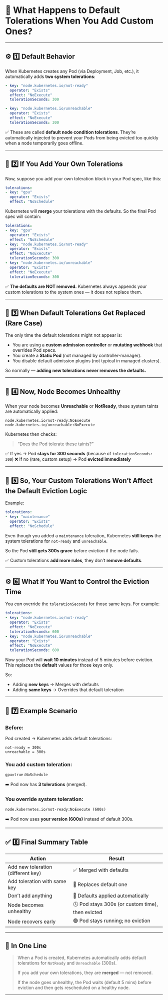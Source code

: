 # 🧠 **What Happens to Default Tolerations When You Add Custom Ones?**

---

## ⚙️ 1️⃣ **Default Behavior**

When Kubernetes creates any Pod (via Deployment, Job, etc.),
it automatically adds **two system tolerations**:

```yaml
- key: "node.kubernetes.io/not-ready"
  operator: "Exists"
  effect: "NoExecute"
  tolerationSeconds: 300

- key: "node.kubernetes.io/unreachable"
  operator: "Exists"
  effect: "NoExecute"
  tolerationSeconds: 300
```

✅ These are called **default node condition tolerations**.
They’re automatically injected to prevent your Pods from being evicted too quickly when a node temporarily goes offline.

---

## 🧩 2️⃣ **If You Add Your Own Tolerations**

Now, suppose you add your own toleration block in your Pod spec, like this:

```yaml
tolerations:
- key: "gpu"
  operator: "Exists"
  effect: "NoSchedule"
```

Kubernetes will **merge** your tolerations with the defaults.
So the final Pod spec will contain:

```yaml
tolerations:
- key: "gpu"
  operator: "Exists"
  effect: "NoSchedule"
- key: "node.kubernetes.io/not-ready"
  operator: "Exists"
  effect: "NoExecute"
  tolerationSeconds: 300
- key: "node.kubernetes.io/unreachable"
  operator: "Exists"
  effect: "NoExecute"
  tolerationSeconds: 300
```

✅ **The defaults are NOT removed.**
Kubernetes always appends your custom tolerations to the system ones — it does not replace them.

---

## 🚫 3️⃣ **When Default Tolerations Get Replaced (Rare Case)**

The only time the default tolerations might not appear is:

* You are using a **custom admission controller** or **mutating webhook** that overrides Pod specs.
* You create a **Static Pod** (not managed by controller-manager).
* You disable default admission plugins (not typical in managed clusters).

So normally — **adding new tolerations never removes the defaults.**

---

## 🧭 4️⃣ **Now, Node Becomes Unhealthy**

When your node becomes **Unreachable** or **NotReady**,
these system taints are automatically applied:

```
node.kubernetes.io/not-ready:NoExecute
node.kubernetes.io/unreachable:NoExecute
```

Kubernetes then checks:

> “Does the Pod tolerate these taints?”

✅ If yes → Pod **stays for 300 seconds** (because of `tolerationSeconds: 300`)
❌ If no (rare, custom setup) → Pod **evicted immediately**

---

## 🧩 5️⃣ **So, Your Custom Tolerations Won’t Affect the Default Eviction Logic**

Example:

```yaml
tolerations:
- key: "maintenance"
  operator: "Exists"
  effect: "NoSchedule"
```

Even though you added a `maintenance` toleration,
Kubernetes **still keeps** the system tolerations for
`not-ready` and `unreachable`.

So the Pod **still gets 300s grace** before eviction if the node fails.

✅ Custom tolerations **add more rules**, they don’t **remove defaults**.

---

## ⚙️ 6️⃣ **What If You Want to Control the Eviction Time**

You *can* override the `tolerationSeconds` for those same keys.
For example:

```yaml
tolerations:
- key: "node.kubernetes.io/not-ready"
  operator: "Exists"
  effect: "NoExecute"
  tolerationSeconds: 600
- key: "node.kubernetes.io/unreachable"
  operator: "Exists"
  effect: "NoExecute"
  tolerationSeconds: 600
```

Now your Pod will **wait 10 minutes** instead of 5 minutes before eviction.
This replaces the **default** values for those keys only.

So:

* Adding **new keys** → Merges with defaults
* Adding **same keys** → Overrides that default toleration

---

## 🧭 7️⃣ **Example Scenario**

### Before:

Pod created → Kubernetes adds default tolerations:

```
not-ready = 300s
unreachable = 300s
```

### You add custom toleration:

```
gpu=true:NoSchedule
```

➡️ Pod now has **3 tolerations** (merged).

### You override system toleration:

```
node.kubernetes.io/not-ready:NoExecute (600s)
```

➡️ Pod now uses **your version (600s)** instead of default 300s.

---

## ✅ 8️⃣ **Final Summary Table**

| Action                             | Result                                           |
| ---------------------------------- | ------------------------------------------------ |
| Add new toleration (different key) | ✅ Merged with defaults                           |
| Add toleration with same key       | 🔁 Replaces default one                          |
| Don’t add anything                 | 🧩 Defaults applied automatically                |
| Node becomes unhealthy             | 🕔 Pod stays 300s (or custom time), then evicted |
| Node recovers early                | 🟢 Pod stays running; no eviction                |

---

## 💬 **In One Line**

> When a Pod is created, Kubernetes automatically adds default tolerations for `NotReady` and `Unreachable` (300s).
>
> If you add your own tolerations, they are **merged** — not removed.
>
> If the node goes unhealthy, the Pod waits (default 5 mins) before eviction and then gets rescheduled on a healthy node.

---

